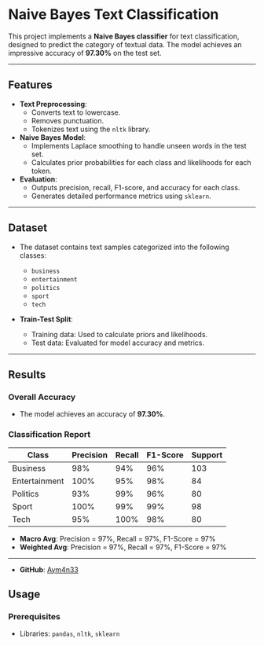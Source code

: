 # Naive Bayes Text Classification

This project implements a **Naive Bayes classifier** for text classification, designed to predict the category of textual data. The model achieves an impressive accuracy of **97.30%** on the test set.

---

## Features

- **Text Preprocessing**: 
  - Converts text to lowercase.
  - Removes punctuation.
  - Tokenizes text using the `nltk` library.
- **Naive Bayes Model**:
  - Implements Laplace smoothing to handle unseen words in the test set.
  - Calculates prior probabilities for each class and likelihoods for each token.
- **Evaluation**:
  - Outputs precision, recall, F1-score, and accuracy for each class.
  - Generates detailed performance metrics using `sklearn`.

---

## Dataset

- The dataset contains text samples categorized into the following classes:
  - `business`
  - `entertainment`
  - `politics`
  - `sport`
  - `tech`

- **Train-Test Split**:
  - Training data: Used to calculate priors and likelihoods.
  - Test data: Evaluated for model accuracy and metrics.

---

## Results

### Overall Accuracy
- The model achieves an accuracy of **97.30%**.

### Classification Report
| Class          | Precision | Recall | F1-Score | Support |
|----------------|-----------|--------|----------|---------|
| Business       | 98%       | 94%    | 96%      | 103     |
| Entertainment  | 100%      | 95%    | 98%      | 84      |
| Politics       | 93%       | 99%    | 96%      | 80      |
| Sport          | 100%      | 99%    | 99%      | 98      |
| Tech           | 95%       | 100%   | 98%      | 80      |

- **Macro Avg**: Precision = 97%, Recall = 97%, F1-Score = 97%
- **Weighted Avg**: Precision = 97%, Recall = 97%, F1-Score = 97%

---
- **GitHub**: [Aym4n33](https://github.com/Aym4n33)


## Usage

### Prerequisites
- Libraries: `pandas`, `nltk`, `sklearn`

